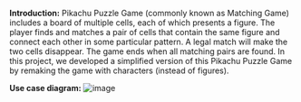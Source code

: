 **Introduction:**
Pikachu Puzzle Game (commonly known as Matching Game) includes a board of multiple cells, each of which
presents a figure. The player finds and matches a pair of cells that contain the same figure and connect each other
in some particular pattern. A legal match will make the two cells disappear. The game ends when all matching
pairs are found.
In this project, we developed a simplified version of this Pikachu Puzzle Game by remaking the game with characters
(instead of figures).

**Use case diagram:**
![image](https://github.com/Orange1301/Pikachu-game/assets/130559533/4046f233-0f00-4a7a-945a-a33c6d51978c)
